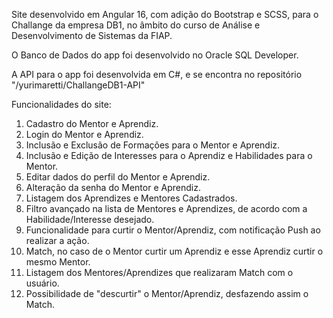 Site desenvolvido em Angular 16, com adição do Bootstrap e SCSS, para o Challange da empresa DB1, no âmbito do curso de Análise e Desenvolvimento de Sistemas da FIAP.

O Banco de Dados do app foi desenvolvido no Oracle SQL Developer.

A API para o app foi desenvolvida em C#, e se encontra no repositório "/yurimaretti/ChallangeDB1-API"

Funcionalidades do site:

1. Cadastro do Mentor e Aprendiz.
2. Login do Mentor e Aprendiz.
3. Inclusão e Exclusão de Formações para o Mentor e Aprendiz.
4. Inclusão e Edição de Interesses para o Aprendiz e Habilidades para o Mentor.
5. Editar dados do perfil do Mentor e Aprendiz.
6. Alteração da senha do Mentor e Aprendiz.
7. Listagem dos Aprendizes e Mentores Cadastrados.
8. Filtro avançado na lista de Mentores e Aprendizes, de acordo com a Habilidade/Interesse desejado.
9. Funcionalidade para curtir o Mentor/Aprendiz, com notificação Push ao realizar a ação.
10. Match, no caso de o Mentor curtir um Aprendiz e esse Aprendiz curtir o mesmo Mentor.
11. Listagem dos Mentores/Aprendizes que realizaram Match com o usuário.
12. Possibilidade de "descurtir" o Mentor/Aprendiz, desfazendo assim o Match.
